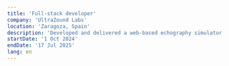 ```yaml
---
title: 'Full-stack developer'
company: 'UltraZound Labs'
location: 'Zaragoza, Spain'
description: 'Developed and delivered a web-based echography simulator for physiotherapy training. I built the frontend with NuxtJS and the backend with Node.js, designing and implementing the server-side architecture, including authentication and RESTful APIs. On the client side, I created responsive and interactive ultrasound simulations to enhance the learning experience.'
startDate: '1 Oct 2024'
endDate: '17 Jul 2025'
lang: en
---
```

